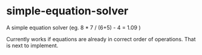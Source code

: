 # simple-equation-solver
A simple equation solver (eg. 8 * 7 / (6+5) - 4 = 1.09 )

Currently works if equations are already in correct order of operations.
That is next to implement.